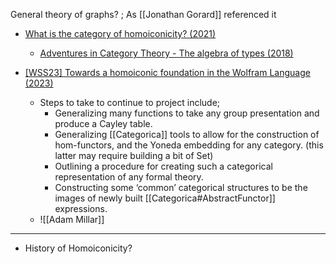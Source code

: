 General theory of graphs? ; As [[Jonathan Gorard]] referenced it

- [What is the category of homoiconicity? (2021)](https://mathoverflow.net/questions/390407/what-is-the-category-of-homoiconicity)
  - [Adventures in Category Theory - The algebra of types (2018)]()

- [[WSS23] Towards a homoiconic foundation in the Wolfram Language (2023)](https://community.wolfram.com/groups/-/m/t/2958462)
  - Steps to take to continue to project include;
    - Generalizing many functions to take any group presentation and produce a Cayley table.
    - Generalizing [[Categorica]] tools to allow for the construction of hom-functors, and the Yoneda embedding for any category. (this latter may require building a bit of Set)
    - Outlining a procedure for creating such a categorical representation of any formal theory.
    - Constructing some ‘common’ categorical structures to be the images of newly built [[Categorica#AbstractFunctor]] expressions. 
  - ![[Adam Millar]]

---

- History of Homoiconicity?
